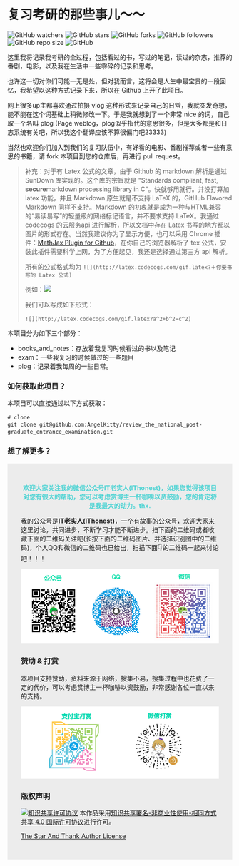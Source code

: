 # 复习考研的那些事儿～～
![GitHub watchers](https://img.shields.io/github/watchers/AngelKitty/review_the_national_post-graduate_entrance_examination.svg?style=social) ![GitHub stars](https://img.shields.io/github/stars/AngelKitty/review_the_national_post-graduate_entrance_examination.svg?style=social) ![GitHub forks](https://img.shields.io/github/forks/AngelKitty/review_the_national_post-graduate_entrance_examination.svg?style=social) ![GitHub followers](https://img.shields.io/github/followers/AngelKitty.svg?style=social) ![GitHub repo size](https://img.shields.io/github/repo-size/AngelKitty/review_the_national_post-graduate_entrance_examination.svg?style=flat-square) ![GitHub](https://img.shields.io/github/license/AngelKitty/review_the_national_post-graduate_entrance_examination.svg?style=flat-square)

这里我将记录我考研的全过程，包括看过的书，写过的笔记，读过的杂志，推荐的番剧，电影，以及我在生活中一些零碎的记录和思考。

也许这一切对你们可能一无是处，但对我而言，这将会是人生中最宝贵的一段回忆，我希望以这种方式记录下来，所以在 Github 上开了此项目。

网上很多up主都喜欢通过拍摄 vlog 这种形式来记录自己的日常，我就突发奇想，能不能在这个词基础上稍微修改一下。于是我就想到了一个非常 nice 的词，自己取一个名叫 plog (Page weblog，plog似乎指代的意思很多，但是大多都是和日志系统有关吧，所以我这个翻译应该不算很偏门吧23333)

当然也欢迎你们加入到我们的复习队伍中，有好看的电影、番剧推荐或者一些有意思的书籍，请 fork 本项目到您的仓库后，再进行 pull request。

> 补充：对于有 Latex 公式的文章，由于 Github 的 markdown 解析是通过 SunDown 库实现的。这个库的宗旨就是 "Standards compliant, fast, **secure**markdown processing library in C"。快就够用就行。并没打算加 latex 功能，并且 Markdown 原生就是不支持 LaTeX 的，GitHub Flavored Markdown 同样不支持。Markdown 的初衷就是成为一种与HTML兼容的“易读易写”的轻量级的网络标记语言，并不要求支持 LaTeX。我通过 codecogs 的云服务api 进行解析，所以文档中存在 Latex 书写的地方都以图片的形式存在。当然我建议你为了显示方便，也可以采用 Chrome 插件：[MathJax Plugin for Github](https://chrome.google.com/webstore/detail/mathjax-plugin-for-github/ioemnmodlmafdkllaclgeombjnmnbima)，在你自己的浏览器解析了 tex 公式，安装此插件需要科学上网，为了方便起见，我还是选择通过第三方 api 解析。
>
> 所有的公式格式均为 `![](http://latex.codecogs.com/gif.latex?＋你要书写的 Latex 公式)`
>
> 例如：![](http://latex.codecogs.com/gif.latex?a^2+b^2=c^2)
>
> 我们可以写成如下形式：
>
> ```
> ![](http://latex.codecogs.com/gif.latex?a^2+b^2=c^2)
> ```

本项目分为如下三个部分：

- books_and_notes：存放着我复习时候看过的书以及笔记
- exam：一些我复习的时候做过的一些题目
- plog：记录着我每周的一些日常。

### 如何获取此项目？

本项目可以直接通过以下方式获取：

```
# clone
git clone git@github.com:AngelKitty/review_the_national_post-graduate_entrance_examination.git
```

### 想了解更多？

<div id="mySponsorBox" style="padding: 30px; background: #ececec">
        <p style="color: #4bd3d3; font-weight: bold; text-align: center">欢迎大家关注我的微信公众号IT老实人(IThonest)，如果您觉得该项目对您有很大的帮助，您可以考虑赏博主一杯咖啡以资鼓励，您的肯定将是我最大的动力。thx. </p>

我的公众号是**IT老实人(IThonest)**，一个有故事的公众号，欢迎大家来这里讨论，共同进步，不断学习才能不断进步。扫下面的二维码或者收藏下面的二维码关注吧(长按下面的二维码图片、并选择识别图中的二维码)，个人QQ和微信的二维码也已给出，扫描下面👇的二维码一起来讨论吧！！！

![qrcode](./figures/chat.png)

### 赞助 & 打赏

本项目支持赞助，资料来源于网络，搜集不易，搜集过程中也花费了一定的代价，可以考虑赏博主一杯咖啡以资鼓励，非常感谢各位一直以来的支持。

![donate](./figures/donate.png)

### 版权声明

[![知识共享许可协议](https://camo.githubusercontent.com/6887feb0136db5156c4f4146e3dd2681d06d9c75/68747470733a2f2f692e6372656174697665636f6d6d6f6e732e6f72672f6c2f62792d6e632d73612f342e302f38387833312e706e67)](http://creativecommons.org/licenses/by-nc-sa/4.0/)
本作品采用[知识共享署名-非商业性使用-相同方式共享 4.0 国际许可协议](http://creativecommons.org/licenses/by-nc-sa/4.0/)进行许可。

[The Star And Thank Author License](https://github.com/zTrix/sata-license)
